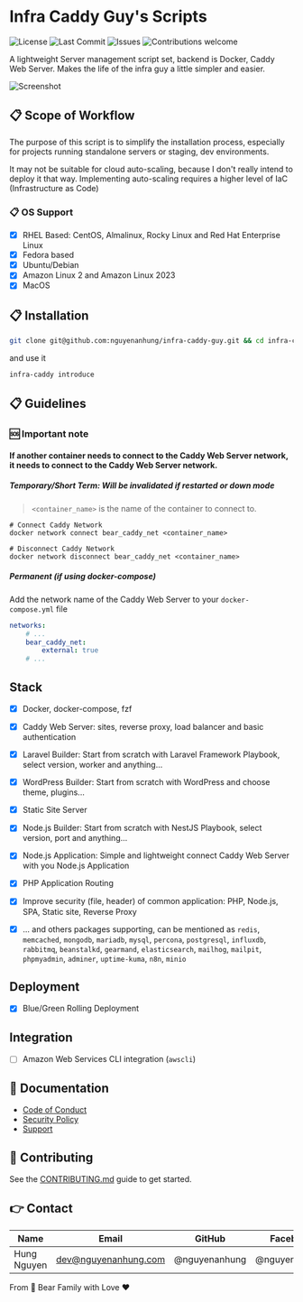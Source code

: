 # Infra Caddy Guy's Scripts
![License](https://img.shields.io/github/license/nguyenanhung/infra-caddy-guy)
![Last Commit](https://img.shields.io/github/last-commit/nguyenanhung/infra-caddy-guy)
![Issues](https://img.shields.io/github/issues/nguyenanhung/infra-caddy-guy)
![Contributions welcome](https://img.shields.io/badge/contributions-welcome-brightgreen.svg?style=flat)

A lightweight Server management script set, backend is Docker, Caddy Web Server. Makes the life of the infra guy a
little simpler and easier.

![Screenshot](https://live.staticflickr.com/65535/54371975845_f827eeeb9c_b.jpg)

## 📋 Scope of Workflow

The purpose of this script is to simplify the installation process, especially for projects running standalone servers
or staging, dev environments.

It may not be suitable for cloud auto-scaling, because I don't really intend to deploy it that way. Implementing
auto-scaling requires a higher level of IaC (Infrastructure as Code)

### 📋 OS Support

- [x] RHEL Based: CentOS, Almalinux, Rocky Linux and Red Hat Enterprise Linux
- [x] Fedora based
- [x] Ubuntu/Debian
- [x] Amazon Linux 2 and Amazon Linux 2023
- [x] MacOS

## 📋 Installation

```bash
git clone git@github.com:nguyenanhung/infra-caddy-guy.git && cd infra-caddy-guy && ./bin/enable-shortcut
```

and use it

```bash
infra-caddy introduce
```

## 📋 Guidelines

### 🆘 Important note

#### If another container needs to connect to the Caddy Web Server network, it needs to connect to the Caddy Web Server network.

##### **Temporary/Short Term: Will be invalidated if restarted or down mode**

> `<container_name>` is the name of the container to connect to.

```shell
# Connect Caddy Network
docker network connect bear_caddy_net <container_name>
```

```shell
# Disconnect Caddy Network
docker network disconnect bear_caddy_net <container_name>
```

##### **Permanent (if using docker-compose)**

Add the network name of the Caddy Web Server to your `docker-compose.yml` file

```yaml
networks:
    # ...
    bear_caddy_net:
        external: true
    # ...
```

## Stack

- [x] Docker, docker-compose, fzf
- [x] Caddy Web Server: sites, reverse proxy, load balancer and basic authentication
- [x] Laravel Builder: Start from scratch with Laravel Framework Playbook, select version, worker and anything...
- [x] WordPress Builder: Start from scratch with WordPress and choose theme, plugins...
- [x] Static Site Server
- [x] Node.js Builder: Start from scratch with NestJS Playbook, select version, port and anything...
- [x] Node.js Application: Simple and lightweight connect Caddy Web Server with you Node.js Application
- [x] PHP Application Routing
- [x] Improve security (file, header) of common application: PHP, Node.js, SPA, Static site, Reverse Proxy

- [x] ... and others packages supporting, can be mentioned as `redis`, `memcached`, `mongodb`, `mariadb`, `mysql`,
  `percona`, `postgresql`, `influxdb`, `rabbitmq`, `beanstalkd`, `gearmand`, `elasticsearch`, `mailhog`, `mailpit`,
  `phpmyadmin`, `adminer`, `uptime-kuma`, `n8n`, `minio`

## Deployment

- [x] Blue/Green Rolling Deployment

## Integration

- [ ] Amazon Web Services CLI integration (`awscli`)

## 📄 Documentation
- [Code of Conduct](./CODE_OF_CONDUCT.md)
- [Security Policy](./SECURITY.md)
- [Support](./SUPPORT.md)

## 🤝 Contributing
See the [CONTRIBUTING.md](./CONTRIBUTING.md) guide to get started.

## 👉 Contact

| Name        | Email                | GitHub        | Facebook      |
|-------------|----------------------|---------------|---------------|
| Hung Nguyen | dev@nguyenanhung.com | @nguyenanhung | @nguyenanhung |

From 🐼 Bear Family with Love ♥️
